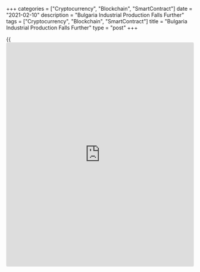 +++
categories = ["Cryptocurrency", "Blockchain", "SmartContract"]
date = "2021-02-10"
description = "Bulgaria Industrial Production Falls Further"
tags = ["Cryptocurrency", "Blockchain", "SmartContract"]
title = "Bulgaria Industrial Production Falls Further"
type = "post"
+++

{{<iframe id="large-banner" src="https://www.bounty.group/#slide=7.0" width="100%" height="600" scrolling="no" style="border: 0px solid rgb(216, 221, 230); border-radius: 3px;">}}

Bulgaria's industrial production declined further in December, data from
the National Statistical Institute showed on Wednesday.

Industrial production decreased 3.3 percent year-on-year in December,
following a 5.0 percent decline in November.

Manufacturing output fell 2.2 percent annually in December, following a
3.8 percent decrease in the previous month.

Electricity, gas, steam and air conditioning supply production, and
output of mining and quarrying declined by 6.0 percent and 6.9 percent,
respectively.

On a monthly basis, industrial production rose 0.1 percent in December,
after a 1.7 percent fall in the preceding month.

Separate data from the statistical office showed that the construction
output declined 7.1 percent yearly in December, following a 4.1 percent
fall in November.

On a month-on-month basis, construction output decreased 1.4 percent in
December, following a 1.0 percent fall in the preceding month.

Another data from the National Statistical Institute showed that the
retail trade fell 12.0 percent annually in December, following a 6.4
percent decline in November.

On a monthly basis, retail trade dropped 1.7 percent in December, after
a 0.4 percent rise in the prior month.

For comments and feedback [contact](https://www.playgroundfx.com/contact/): editorial@rtt[news](https://www.letsplayfx.com/blog/forex-news-website/).com

[Economic News][1]

 **What parts of the world are seeing the best (and worst) economic
performances lately? Click[here][2] to check out our [Econ Scorecard][2]
and find out! See up-to-the-moment [ranking](https://www.playgroundfx.com/blog/crypto-exchange-ranking/)s for the best and worst
performers in [GDP][3], [unemployment rate][4], [inflation][5] and much
more.**

   1. www.rtt[news](https://www.letsplayfx.com/blog/forex-news-website/).com/Content/EconomicNews.aspx
   2. www.rtt[news](https://www.letsplayfx.com/blog/forex-news-website/).com/economic-scorecard/world-rank/PPI/highest-performance.aspx
   3. www.rtt[news](https://www.letsplayfx.com/blog/forex-news-website/).com/economic-scorecard/world-rank/GDP/highest-performance.aspx
   4. www.rtt[news](https://www.letsplayfx.com/blog/forex-news-website/).com/economic-scorecard/world-rank/unemployment-rate/lowest-performance.aspx
   5. www.rtt[news](https://www.letsplayfx.com/blog/forex-news-website/).com/economic-scorecard/world-rank/CPI/highest-performance.aspx